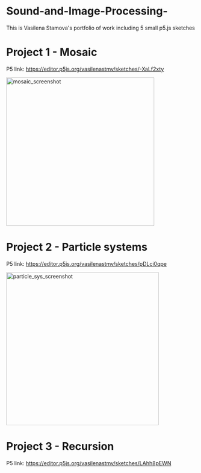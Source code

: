 # Sound-and-Image-Processing-
This is Vasilena Stamova's portfolio of work including 5 small p5.js sketches 

# Project 1 - Mosaic
P5 link: https://editor.p5js.org/vasilenastmv/sketches/-XaLf2xty

<img width="393" alt="mosaic_screenshot" src="https://user-images.githubusercontent.com/62107988/84306704-83878f00-ab64-11ea-8200-06a9ca79838d.png">


# Project 2 - Particle systems
P5 link: https://editor.p5js.org/vasilenastmv/sketches/pDLci0qpe 


<img width="405" alt="particle_sys_screenshot" src="https://user-images.githubusercontent.com/62107988/84306566-520ec380-ab64-11ea-965d-3e0feb5cd2e6.png">


# Project 3 - Recursion
P5 link: https://editor.p5js.org/vasilenastmv/sketches/LAhh8pEWN
